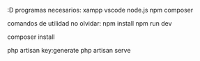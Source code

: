 :D
programas necesarios:
xampp
vscode
node.js
npm
composer


comandos de utilidad no olvidar:
npm install
npm run dev

composer install

php artisan key:generate
php artisan serve
